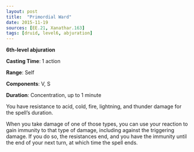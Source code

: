 ```yaml
---
layout: post
title:  "Primordial Ward"
date: 2015-11-19
sources: [EE.21, Xanathar.163]
tags: [druid, level6, abjuration]
---
```


**6th-level abjuration**

**Casting Time**: 1 action

**Range**: Self

**Components**: V, S

**Duration**: Concentration, up to 1 minute

You have resistance to acid, cold, fire, lightning, and thunder damage for the spell’s duration.

When you take damage of one of those types, you can use your reaction to gain immunity to that type of damage, including against the triggering damage. If you do so, the resistances end, and you have the immunity until the end of your next turn, at which time the spell ends.
